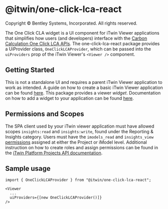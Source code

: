 # @itwin/one-click-lca-react

Copyright © Bentley Systems, Incorporated. All rights reserved.

The One Click CLA widget is a UI component for iTwin Viewer applications that simplifies how users (and developers) interface with the [Carbon Calculation One Click LCA APIs](https://developer.bentley.com/apis/carbon-calculation/overview/).
The one-click-lca-react package provides a UiProvider class, `OneClickLCAProvider`, which can be passed into the `uiProviders` prop of the iTwin Viewer's `<Viewer />` component.

## Getting Started

This is not a standalone UI and requires a parent iTwin Viewer application to work as intended.
A guide on how to create a basic iTwin Viewer application can be found [here](https://www.itwinjs.org/learning/tutorials/develop-web-viewer).
This package provides a viewer _widget_. Documentation on how to add a widget to your application can be found [here](https://developer.bentley.com/tutorials/itwin-viewer-hello-world/#2-your-first-ui-widget).

## Permissions and Scopes

The SPA client used by your iTwin viewer application must have allowed scopes `insights:read` and `insights:write`, found under the Reporting & Insights category.
Users must have the `imodels_read` and `insights_view` [permissions](https://developer.bentley.com/apis/carbon-calculation/operations/create-oneclicklca-job/#authorization) assigned at either the Project or iModel level. Additional instruction on how to create roles and assign permissions can be found in the [iTwin Platform Projects API documentation](https://developer.bentley.com/apis/projects/tutorials/).

## Sample usage

```tsx
import { OneClickLCAProvider } from "@itwin/one-click-lca-react";

<Viewer
  ...
  uiProviders={[new OneClickLCAProvider()]}
/>
```
